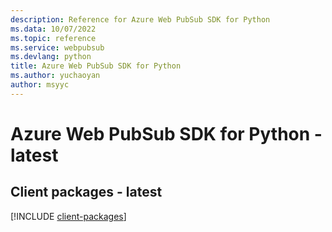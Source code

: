```yaml
---
description: Reference for Azure Web PubSub SDK for Python
ms.data: 10/07/2022
ms.topic: reference
ms.service: webpubsub
ms.devlang: python
title: Azure Web PubSub SDK for Python
ms.author: yuchaoyan
author: msyyc
---
```

# Azure Web PubSub SDK for Python - latest

## Client packages - latest
[!INCLUDE [client-packages](web-pubsub-client-index.md)]